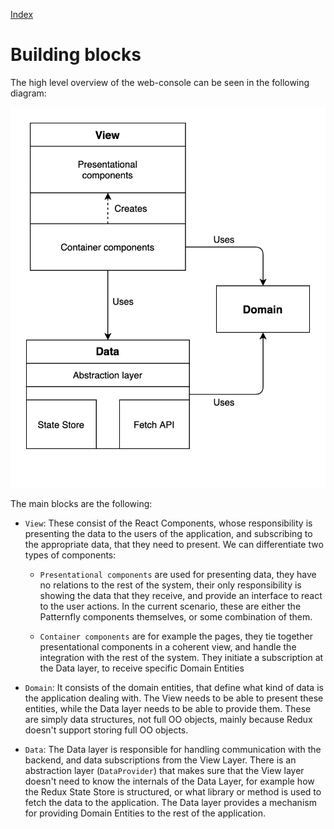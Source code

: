 [Index](./index.md)

# Building blocks

The high level overview of the web-console can be seen in the following diagram:

![building blocks diagram](./img/building-blocks.png)

The main blocks are the following:

- `View`: These consist of the React Components, whose responsibility is presenting
  the data to the users of the application, and subscribing to the appropriate data, that they need to present.
  We can differentiate two types of components:

  - `Presentational components` are used for presenting data,
    they have no relations to the rest of the system, their only responsibility is showing the data that they receive,
    and provide an interface to react to the user actions. In the current scenario,
    these are either the Patternfly components themselves, or some combination of them.

  - `Container components` are for example the pages, they tie together presentational components in a coherent view,
    and handle the integration with the rest of the system. They initiate a subscription at the Data layer, to receive
    specific Domain Entities

- `Domain`: It consists of the domain entities, that define what kind of data is the application dealing with.
  The View needs to be able to present these entities, while the Data layer needs to be able to provide them.
  These are simply data structures, not full OO objects, mainly because Redux doesn't support storing full OO objects.

- `Data`: The Data layer is responsible for handling communication with the backend, and data subscriptions from the View Layer.
  There is an abstraction layer (`DataProvider`) that makes sure that the View layer doesn't need to know
  the internals of the Data Layer, for example how the Redux State Store is structured,
  or what library or method is used to fetch the data to the application.
  The Data layer provides a mechanism for providing Domain Entities to the rest of the application.
